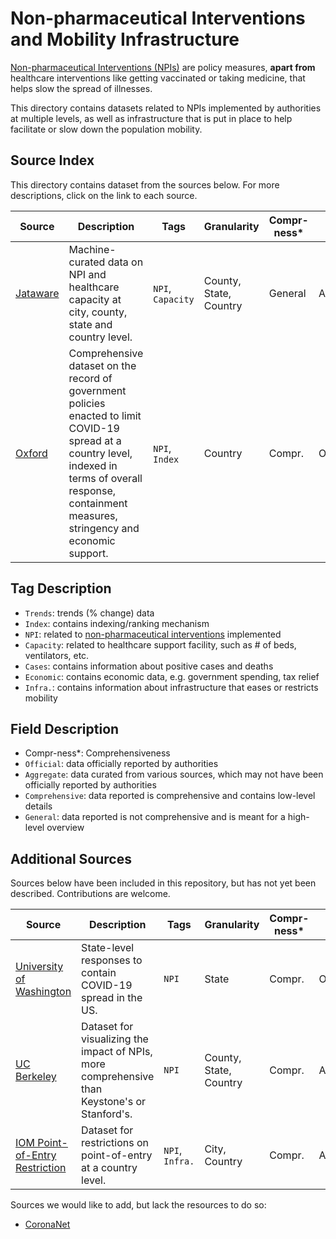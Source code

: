 # Non-pharmaceutical Interventions and Mobility Infrastructure

[Non-pharmaceutical Interventions (NPIs)](https://www.cdc.gov/nonpharmaceutical-interventions/index.html) are policy measures, **apart from** healthcare interventions like getting vaccinated or taking medicine, that helps slow the spread of illnesses. 

This directory contains datasets related to NPIs implemented by authorities at multiple levels, as well as infrastructure that is put in place to help facilitate or slow down the population mobility.

## Source Index
This directory contains dataset from the sources below. For more descriptions, click on the link to each source.

| Source | Description | Tags | Granularity | Compr-ness* | Source Type | First Updated | Last Updated |
|-|-|-|-|-|-|-|-| 
| [Jataware](jataware/) | Machine-curated data on NPI and healthcare capacity at city, county, state and country level. | `NPI`, `Capacity` | County, State, Country | General | Aggregate | - | - |
| [Oxford](oxford/) | Comprehensive dataset on the record of government policies enacted to limit COVID-19 spread at a country level, indexed in terms of overall response, containment measures, stringency and economic support. | `NPI`, `Index` | Country | Compr. | Official | 01/01/2020 | - |

## Tag Description

- `Trends`: trends (% change) data
- `Index`: contains indexing/ranking mechanism
- `NPI`: related to [non-pharmaceutical interventions](https://www.cdc.gov/nonpharmaceutical-interventions/index.html) implemented
- `Capacity`: related to healthcare support facility, such as # of beds, ventilators, etc.
- `Cases`: contains information about positive cases and deaths
- `Economic`: contains economic data, e.g. government spending, tax relief
- `Infra.`: contains information about infrastructure that eases or restricts mobility

## Field Description

- Compr-ness*: Comprehensiveness
- `Official`: data officially reported by authorities
- `Aggregate`: data curated from various sources, which may not have been officially reported by authorities
- `Comprehensive`: data reported is comprehensive and contains low-level details
- `General`: data reported is not comprehensive and is meant for a high-level overview

## Additional Sources

Sources below have been included in this repository, but has not yet been described. Contributions are welcome.

| Source | Description | Tags | Granularity | Compr-ness* | Source Type | First Updated | Last Updated |
|-|-|-|-|-|-|-|-| 
| [University of Washington](https://github.com/COVID19StatePolicy/SocialDistancing) | State-level responses to contain COVID-19 spread in the US. | `NPI` | State | Compr. | Official | - | - |
| [UC Berkeley](https://covidvis.berkeley.edu/) | Dataset for visualizing the impact of NPIs, more comprehensive than Keystone's or Stanford's. | `NPI` | County, State, Country | Compr. | Aggregate | - | - |
| [IOM Point-of-Entry Restriction](https://data.humdata.org/dataset/country-point-of-entry-mobility-restriction-covid-19-iom-dtm) | Dataset for restrictions on point-of-entry at a country level. | `NPI`, `Infra.` | City, Country | Compr. | Aggregate | - | 05/28/2020 |

Sources we would like to add, but lack the resources to do so:

- [CoronaNet](https://github.com/saudiwin/corona_tscs)
